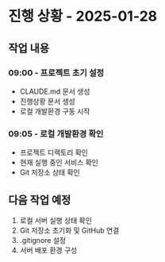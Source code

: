 # 진행 상황 - 2025-01-28

## 작업 내용

### 09:00 - 프로젝트 초기 설정
- CLAUDE.md 문서 생성
- 진행상황 문서 생성
- 로컬 개발환경 구동 시작

### 09:05 - 로컬 개발환경 확인
- 프로젝트 디렉토리 확인
- 현재 실행 중인 서비스 확인
- Git 저장소 상태 확인

## 다음 작업 예정
1. 로컬 서버 실행 상태 확인
2. Git 저장소 초기화 및 GitHub 연결
3. .gitignore 설정
4. 서버 배포 환경 구성
